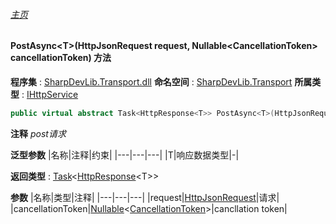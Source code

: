 ###### [主页](./Index.md "主页")
#### PostAsync\<T\>(HttpJsonRequest request, Nullable\<CancellationToken\> cancellationToken) 方法
**程序集** : [SharpDevLib.Transport.dll](./SharpDevLib.Transport.assembly.md "SharpDevLib.Transport.dll")
**命名空间** : [SharpDevLib.Transport](./SharpDevLib.Transport.namespace.md "SharpDevLib.Transport")
**所属类型** : [IHttpService](./SharpDevLib.Transport.IHttpService.md "IHttpService")
``` csharp
public virtual abstract Task<HttpResponse<T>> PostAsync<T>(HttpJsonRequest request, Nullable<CancellationToken> cancellationToken)
```
**注释**
*post请求*

**泛型参数**
|名称|注释|约束|
|---|---|---|
|T|响应数据类型|-|


**返回类型** : [Task](https://learn.microsoft.com/en-us/dotnet/api/system.threading.tasks.task-1 "Task")\<[HttpResponse](./SharpDevLib.Transport.HttpResponse.1.md "HttpResponse")\<T\>\>

**参数**
|名称|类型|注释|
|---|---|---|
|request|[HttpJsonRequest](./SharpDevLib.Transport.HttpJsonRequest.md "HttpJsonRequest")|请求|
|cancellationToken|[Nullable](https://learn.microsoft.com/en-us/dotnet/api/system.nullable-1 "Nullable")\<[CancellationToken](https://learn.microsoft.com/en-us/dotnet/api/system.threading.cancellationtoken "CancellationToken")\>|cancllation token|

